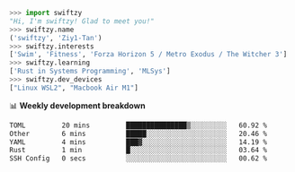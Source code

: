 ```python
>>> import swiftzy
"Hi, I'm swiftzy! Glad to meet you!"
>>> swiftzy.name
('swiftzy', 'Ziy1-Tan')
>>> swiftzy.interests
['Swim', 'Fitness', 'Forza Horizon 5 / Metro Exodus / The Witcher 3']
>>> swiftzy.learning
['Rust in Systems Programming', 'MLSys']
>>> swiftzy.dev_devices
["Linux WSL2", "Macbook Air M1"]
```
📊 **Weekly development breakdown**
<!--START_SECTION:waka-->

```txt
TOML         20 mins         ███████████████▒░░░░░░░░░   60.92 %
Other        6 mins          █████░░░░░░░░░░░░░░░░░░░░   20.46 %
YAML         4 mins          ███▓░░░░░░░░░░░░░░░░░░░░░   14.19 %
Rust         1 min           █░░░░░░░░░░░░░░░░░░░░░░░░   03.64 %
SSH Config   0 secs          ░░░░░░░░░░░░░░░░░░░░░░░░░   00.62 %
```

<!--END_SECTION:waka-->
